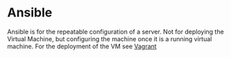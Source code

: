 # Ansible #

Ansible is for the repeatable configuration of a server. Not for deploying the Virtual Machine, but configuring the machine once it is a running virtual machine. For the deployment of the VM see [Vagrant](Vagrant.md)